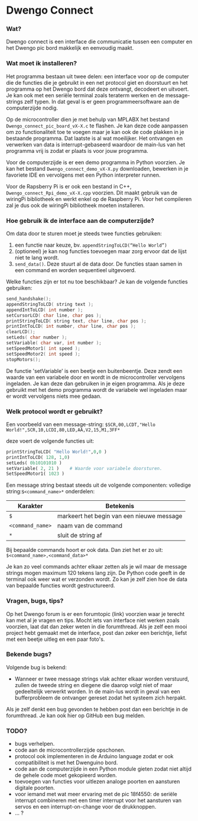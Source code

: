 # Dwengo Connect

### Wat?
Dwengo connect is een interface die communicatie tussen een computer en het Dwengo pic bord makkelijk en eenvoudig maakt. 

### Wat moet ik installeren?
Het programma bestaan uit twee delen: een interface voor op de computer die de functies die je gebruikt in een net protocol giet en doorstuurt en het programma op het Dwengo bord dat deze ontvangt, decodeert en uitvoert.
Je kan ook met een seriële terminal zoals teraterm werken en de message-strings zelf typen. In dat geval is er geen programmeersoftware aan de computerzijde nodig.

Op de microcontroller dien je met behulp van MPLABX het bestand `Dwengo_connect_pic_board_vX-X.c` te flashen. Je kan deze code aanpassen om zo functionaliteit toe te voegen maar je kan ook de code plakken in je bestaande programma. Dat laatste is al wat moeilijker. Het ontvangen en verwerken van data is interrupt-gebaseerd waardoor de main-lus van het programma vrij is zodat er plaats is voor jouw programma.

Voor de computerzijde is er een demo programma in Python voorzien. Je kan het bestand `Dwengo_connect_demo_vX-X.py` downloaden, bewerken in je favoriete IDE en vervolgens met een Python interpreter runnen.

Voor de Rapsberry Pi is er ook een bestand in C++, `Dwengo_connect_Rpi_demo_vX-X.cpp` voorzien. Dit maakt gebruik van de wiringPi bibliotheek en werkt enkel op de Raspberry Pi. Voor het compileren zal je dus ook de wiringPi bibliotheek moeten installeren.

### Hoe gebruik ik de interface aan de computerzijde?
Om data door te sturen moet je steeds twee functies gebruiken:

1. een functie naar keuze, bv. `appendStringToLCD(“Hello World”)`
2. (optioneel) je kan nog functies toevoegen maar zorg ervoor dat de lijst niet te lang wordt.
3. `send_data()`. Deze stuurt al de data door. De functies staan samen in een command en worden sequentieel uitgevoerd.

Welke functies zijn er tot nu toe beschikbaar?
Je kan de volgende functies gebruiken:
```c++
send_handshake();
appendStringToLCD( string text );
appendIntToLCD( int number );
setCursorLCD( char line, char pos );
printStringToLCD( string text, char line, char pos );
printIntToLCD( int number, char line, char pos );
clearLCD();
setLeds( char number );
setVariable( char var, int number );
setSpeedMotor1( int speed );
setSpeedMotor2( int speed );
stopMotors();
```

De functie 'setVariable' is een beetje een buitenbeentje. Deze zendt een waarde van een variabele door en wordt in de microcontroller vervolgens ingeladen. Je kan deze dan gebruiken in je eigen programma. Als je deze gebruikt met het demo programma wordt de variabele wel ingeladen maar er wordt vervolgens niets mee gedaan.

### Welk protocol wordt er gebruikt?
Een voorbeeld van een message-string:
`$SCR,00,LCDT,"Hello World!",SCR,10,LCDI,80,LED,AA,V2,15,M1,3FF*`

deze voert de volgende functies uit:
```python
printStringToLCD( "Hello World!",0,0 )
printIntToLCD( 128, 1,0)
setLeds( 0b10101010 )
setVariable( 2, 21 )    # Waarde voor variabele doorsturen.
SetSpeedMotor1( 1023 )
```

Een message string bestaat steeds uit de volgende componenten:
volledige string:`$<command_name>*`
onderdelen:

Karakter | Betekenis
--- | ---
`$` | markeert het begin van een nieuwe message
`<command_name>` | naam van de command
`*` | sluit de string af


Bij bepaalde commands hoort er ook data. Dan ziet het er zo uit:
`$<command_name>,<command_data>*`

Je kan zo veel commands achter elkaar zetten als je wil maar de message strings mogen maximum 120 tekens lang zijn. De Python code geeft in de terminal ook weer wat er verzonden wordt. Zo kan je zelf zien hoe de data van bepaalde functies wordt gestructureerd.

### Vragen, bugs, tips?
Op het Dwengo forum is er een forumtopic (link) voorzien waar je terecht kan met al je vragen en tips. Mocht iets van interface niet werken zoals voorzien, laat dat dan zeker weten in die forumthread. Als je zelf een mooi project hebt gemaakt met de interface, post dan zeker een berichtje, liefst met een beetje uitleg en een paar foto's.

### Bekende bugs?
Volgende bug is bekend:
- Wanneer er twee message strings vlak achter elkaar worden verstuurd, zullen de tweede string en diegene die daarop volgt niet of maar gedeeltelijk verwerkt worden. In de main-lus wordt in geval van een bufferprobleem de ontvanger gereset zodat het systeem zich herpakt.

Als je zelf denkt een bug gevonden te hebben post dan een berichtje in de forumthread. Je kan ook hier op GitHub een bug melden.

### TODO?
- bugs verhelpen.
- code aan de microcontrollerzijde opschonen.
- protocol ook implementeren in de Arduino language zodat er ook compatibiliteit is met het Dwenguino bord.
- code aan de computerzijde in een Python module gieten zodat niet altijd de gehele code moet gekopieerd worden.
- toevoegen van functies voor uitlezen analoge poorten en aansturen digitale poorten.
- voor iemand met wat meer ervaring met de pic 18f4550: de seriële interrupt combineren met een timer interrupt voor het aansturen van servos en een interrupt-on-change voor de drukknoppen.
- … ?
